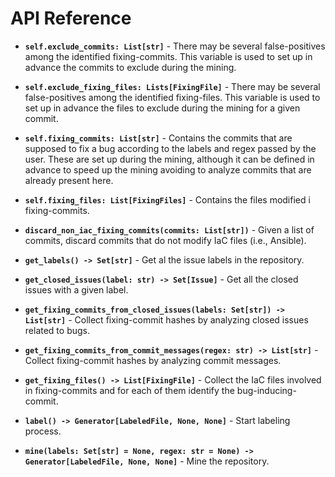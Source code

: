 # API Reference
   
*  **```self.exclude_commits: List[str]```**  - There may be several false-positives among the identified fixing-commits. 
This variable is used to set up in advance the commits to exclude during the mining.
   
*  **```self.exclude_fixing_files: Lists[FixingFile]```**  - There may be several false-positives among the identified fixing-files. 
This variable is used to set up in advance the files to exclude during the mining for a given commit.

*  **```self.fixing_commits: List[str]```**  - Contains the commits that are supposed to fix a bug according to the labels and regex passed by the user. 
   These are set up during the mining, although it can be defined in advance to speed up the mining avoiding to analyze commits that are already present here.

*  **```self.fixing_files: List[FixingFiles]```**  - Contains the files modified i fixing-commits.

*  **```discard_non_iac_fixing_commits(commits: List[str])```**  - Given a list of commits, discard commits that do not modify IaC files (i.e., Ansible).
*  **```get_labels() -> Set[str]```**  - Get al the issue labels in the repository.
*  **```get_closed_issues(label: str) -> Set[Issue]```**  - Get all the closed issues with a given label.
*  **```get_fixing_commits_from_closed_issues(labels: Set[str]) -> List[str]```**  - Collect fixing-commit hashes by analyzing closed issues related to bugs.
*  **```get_fixing_commits_from_commit_messages(regex: str) -> List[str]```**  - Collect fixing-commit hashes by analyzing commit messages.
*  **```get_fixing_files() -> List[FixingFile]```**  - Collect the IaC files involved in fixing-commits and for each of them identify the bug-inducing-commit.
*  **```label() -> Generator[LabeledFile, None, None]```**  - Start labeling process.
*  **```mine(labels: Set[str] = None, regex: str = None) -> Generator[LabeledFile, None, None]```**  - Mine the repository.